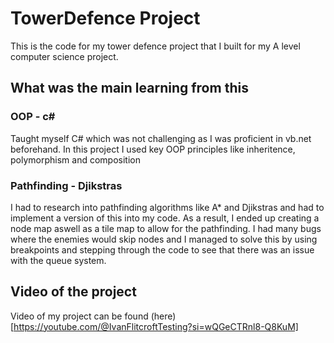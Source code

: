 # TowerDefence Project

This is the code for my tower defence project that I built for my A level computer science project.

## What was the main learning from this

### OOP - c#
Taught myself C# which was not challenging as I was proficient in vb.net beforehand. In this project I used key OOP principles like inheritence, polymorphism and composition


### Pathfinding - Djikstras
I had to research into pathfinding algorithms like A* and Djikstras and had to implement a version of this into my code. As a result, I ended up creating a node map aswell as a tile map to allow for the pathfinding. I had many bugs where the enemies would skip nodes and I managed to solve this by using breakpoints and stepping through the code to see that there was an issue with the queue system.

## Video of the project

Video of my project can be found (here)[https://youtube.com/@IvanFlitcroftTesting?si=wQGeCTRnl8-Q8KuM]
